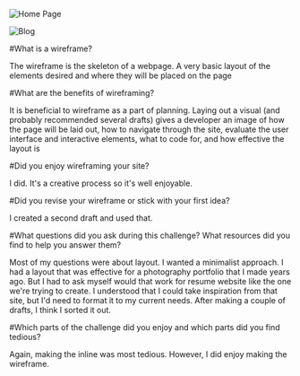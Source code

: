 ![Home Page](~/../../JupiterLikeThePlanet.github.io/blog/wireframe-index2.png)

![Blog](~/../../JupiterLikeThePlanet.github.io/blog/wireframe-blog-index.png)

#What is a wireframe?

The wireframe is the skeleton of a webpage.  A very basic layout of the elements desired and where they will be placed on the page

#What are the benefits of wireframing?

It is beneficial to wireframe as a part of planning.  Laying out a visual (and probably recommended several drafts) gives a developer an image of how the page will be laid out, how to navigate through the site, evaluate the user interface and interactive elements, what to code for, and how effective the layout is

#Did you enjoy wireframing your site?

I did.  It's a creative process so it's well enjoyable.

#Did you revise your wireframe or stick with your first idea?

I created a second draft and used that.

#What questions did you ask during this challenge? What resources did you find to help you answer them?

Most of my questions were about layout.  I wanted a minimalist approach.  I had a layout that was effective for a photography portfolio that I made years ago.  But I had to ask myself would that work for resume website like the one we're trying to create. I understood that I could take inspiration from that site, but I'd need to format it to my current needs. After making a couple of drafts, I think I sorted it out.

#Which parts of the challenge did you enjoy and which parts did you find tedious?

Again, making the inline was most tedious.  However, I did enjoy making the wireframe.